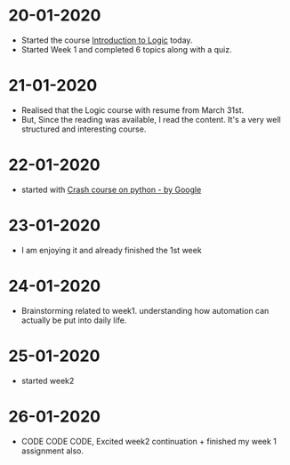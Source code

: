 # 20-01-2020

  * Started the course [Introduction to Logic](https://www.coursera.org/learn/logic-introduction) today.
  * Started Week 1 and completed 6 topics along with a quiz.

# 21-01-2020

  * Realised that the Logic course with resume from March 31st.
  * But, Since the reading was available, I read the content. It's a very well structured and interesting course.
  
# 22-01-2020

  * started with [Crash course on python - by Google](https://www.coursera.org/learn/python-crash-course?)
  
# 23-01-2020
  
   * I am enjoying it and already finished the 1st week
  
# 24-01-2020

   * Brainstorming related to week1. understanding how automation can actually be put into daily life.
   
# 25-01-2020

   * started week2
   
# 26-01-2020
 
   * CODE CODE CODE, Excited week2 continuation + finished my week 1 assignment also.
